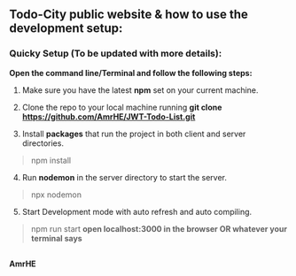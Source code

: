 ## Todo-City public website & how to use the development setup:


### Quicky Setup (To be updated with more details):
**Open the command line/Terminal and follow the following steps:**

1. Make sure you have the latest **npm** set on your current machine.

2. Clone the repo to your local machine running **git clone https://github.com/AmrHE/JWT-Todo-List.git**

3. Install **packages** that run the project in both client and server directories.
 > npm install

4. Run **nodemon** in the server directory to start the server.
 > npx nodemon

5. Start Development mode with auto refresh and auto compiling.
 > npm run start **open localhost:3000 in the browser OR whatever your terminal says**

##

**AmrHE**